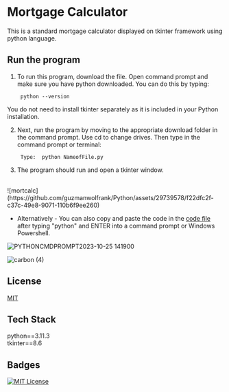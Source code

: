 # Mortgage Calculator

This is a standard mortgage calculator displayed on tkinter framework using python language. 

## Run the program 

1. To run this program, download the file. Open command prompt and make sure you have python downloaded. You can do this by typing:

        python --version

You do not need to install tkinter separately as it is included in your Python installation. 


2. Next, run the program by moving to the appropriate download folder in the command prompt. Use cd to change drives. Then type in the command prompt or terminal:



        Type:  python NameofFile.py


3. The program should run and open a tkinter window.
<br/>
![mortcalc](https://github.com/guzmanwolfrank/Python/assets/29739578/f22dfc2f-c37c-49e8-9071-110b6f9ee260)


- Alternatively -
You can also copy and paste the code in the  [code file](###) after typing "python" and ENTER into a command prompt or Windows Powershell.

![PYTHONCMDPROMPT2023-10-25 141900](https://github.com/guzmanwolfrank/Python/assets/29739578/748e342b-fb63-43af-8816-38ee76f134af)


![carbon (4)](https://github.com/guzmanwolfrank/Python/assets/29739578/145fc679-1255-4553-ab48-7612950c2d63)

## License

[MIT](https://choosealicense.com/licenses/mit/)


## Tech Stack

python==3.11.3
<br/>
tkinter==8.6


## Badges


[![MIT License](https://img.shields.io/badge/License-MIT-green.svg)](https://choosealicense.com/licenses/mit/)
